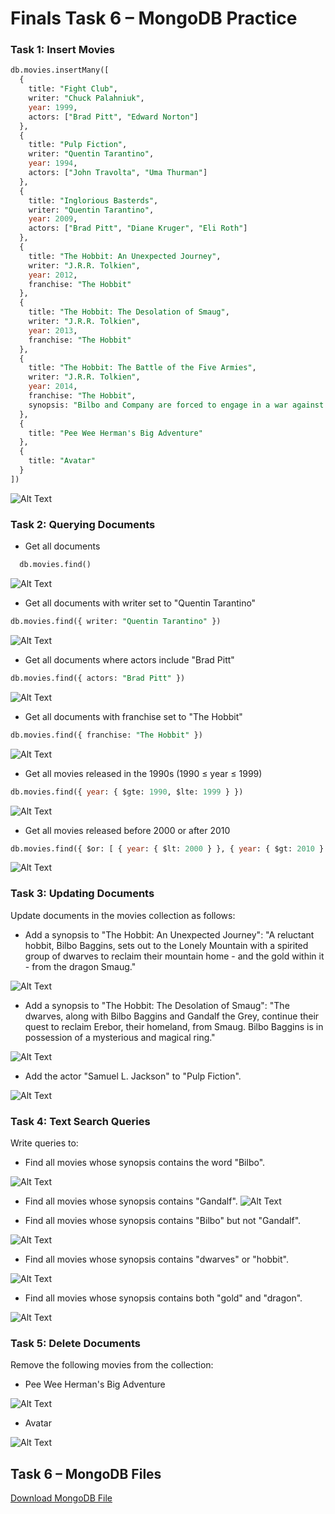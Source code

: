 # Finals Task 6 – MongoDB Practice

### Task 1: Insert Movies

```sql
db.movies.insertMany([
  {
    title: "Fight Club",
    writer: "Chuck Palahniuk",
    year: 1999,
    actors: ["Brad Pitt", "Edward Norton"]
  },
  {
    title: "Pulp Fiction",
    writer: "Quentin Tarantino",
    year: 1994,
    actors: ["John Travolta", "Uma Thurman"]
  },
  {
    title: "Inglorious Basterds",
    writer: "Quentin Tarantino",
    year: 2009,
    actors: ["Brad Pitt", "Diane Kruger", "Eli Roth"]
  },
  {
    title: "The Hobbit: An Unexpected Journey",
    writer: "J.R.R. Tolkien",
    year: 2012,
    franchise: "The Hobbit"
  },
  {
    title: "The Hobbit: The Desolation of Smaug",
    writer: "J.R.R. Tolkien",
    year: 2013,
    franchise: "The Hobbit"
  },
  {
    title: "The Hobbit: The Battle of the Five Armies",
    writer: "J.R.R. Tolkien",
    year: 2014,
    franchise: "The Hobbit",
    synopsis: "Bilbo and Company are forced to engage in a war against an array of combatants and keep the Lonely Mountain from falling into the hands of a rising darkness."
  },
  {
    title: "Pee Wee Herman's Big Adventure"
  },
  {
    title: "Avatar"
  }
])
```
![Alt Text](https://github.com/MassStarvation01/Anaya_Portfolio/blob/main/Finals_Task-6/Images/insert.png)

### Task 2: Querying Documents

- Get all documents
```sql
  db.movies.find()
```
![Alt Text](https://github.com/MassStarvation01/Anaya_Portfolio/blob/main/Finals_Task-6/Images/find.png)

- Get all documents with writer set to "Quentin Tarantino"
```sql
db.movies.find({ writer: "Quentin Tarantino" })
```
![Alt Text](https://github.com/MassStarvation01/Anaya_Portfolio/blob/main/Finals_Task-6/Images/find1.png)

- Get all documents where actors include "Brad Pitt"
```sql
db.movies.find({ actors: "Brad Pitt" })
```
![Alt Text](https://github.com/MassStarvation01/Anaya_Portfolio/blob/main/Finals_Task-6/Images/find2.png)

- Get all documents with franchise set to "The Hobbit"
```sql
db.movies.find({ franchise: "The Hobbit" })
```
![Alt Text](https://github.com/MassStarvation01/Anaya_Portfolio/blob/main/Finals_Task-6/Images/find3.png)

- Get all movies released in the 1990s (1990 ≤ year ≤ 1999)
```sql
db.movies.find({ year: { $gte: 1990, $lte: 1999 } })
```
![Alt Text](https://github.com/MassStarvation01/Anaya_Portfolio/blob/main/Finals_Task-6/Images/find4.png)

- Get all movies released before 2000 or after 2010
```sql
db.movies.find({ $or: [ { year: { $lt: 2000 } }, { year: { $gt: 2010 } } ] })
```
![Alt Text](https://github.com/MassStarvation01/Anaya_Portfolio/blob/main/Finals_Task-6/Images/find5.png)

### Task 3: Updating Documents

Update documents in the movies collection as follows:

- Add a synopsis to "The Hobbit: An Unexpected Journey":
"A reluctant hobbit, Bilbo Baggins, sets out to the Lonely Mountain with a spirited group of dwarves to reclaim their mountain home - and the gold within it - from the dragon Smaug."

![Alt Text](https://github.com/MassStarvation01/Anaya_Portfolio/blob/main/Finals_Task-6/Images/update1.png)

- Add a synopsis to "The Hobbit: The Desolation of Smaug":
"The dwarves, along with Bilbo Baggins and Gandalf the Grey, continue their quest to reclaim Erebor, their homeland, from Smaug. Bilbo Baggins is in possession of a mysterious and magical ring."

![Alt Text](https://github.com/MassStarvation01/Anaya_Portfolio/blob/main/Finals_Task-6/Images/update2.png)

- Add the actor "Samuel L. Jackson" to "Pulp Fiction".

![Alt Text](https://github.com/MassStarvation01/Anaya_Portfolio/blob/main/Finals_Task-6/Images/update3.png)

### Task 4: Text Search Queries
Write queries to:

- Find all movies whose synopsis contains the word "Bilbo".
  
![Alt Text](https://github.com/MassStarvation01/Anaya_Portfolio/blob/main/Finals_Task-6/Images/findx1.png)

- Find all movies whose synopsis contains "Gandalf".
![Alt Text](https://github.com/MassStarvation01/Anaya_Portfolio/blob/main/Finals_Task-6/Images/findx2.png)

- Find all movies whose synopsis contains "Bilbo" but not "Gandalf".
  
![Alt Text](https://github.com/MassStarvation01/Anaya_Portfolio/blob/main/Finals_Task-6/Images/findx3.png)

- Find all movies whose synopsis contains "dwarves" or "hobbit".
  
![Alt Text](https://github.com/MassStarvation01/Anaya_Portfolio/blob/main/Finals_Task-6/Images/findx4.png)

- Find all movies whose synopsis contains both "gold" and "dragon".
  
![Alt Text](https://github.com/MassStarvation01/Anaya_Portfolio/blob/main/Finals_Task-6/Images/findx5.png)

### Task 5: Delete Documents
Remove the following movies from the collection:

- Pee Wee Herman's Big Adventure

![Alt Text](https://github.com/MassStarvation01/Anaya_Portfolio/blob/main/Finals_Task-6/Images/delete1.png)

- Avatar

![Alt Text](https://github.com/MassStarvation01/Anaya_Portfolio/blob/main/Finals_Task-6/Images/del2.png)

## Task 6 – MongoDB Files

[Download MongoDB File](https://github.com/MassStarvation01/Anaya_Portfolio/blob/main/Finals_Task-6/Files/mongo_practice.movies.json)


